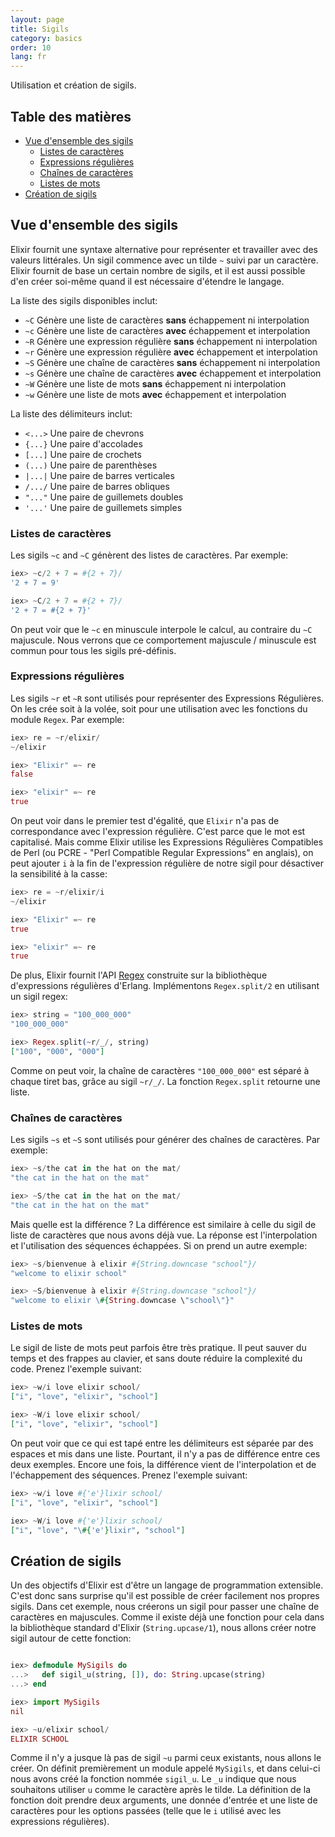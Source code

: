```yaml
---
layout: page
title: Sigils
category: basics
order: 10
lang: fr
---
```


Utilisation et création de sigils.

## Table des matières

- [Vue d'ensemble des sigils](#vue-d-ensemble-des-sigils)
  - [Listes de caractères](#listes-de-caracteres)
  - [Expressions régulières](#expressions-regulieres)
  - [Chaînes de caractères](#chaines-de-caracteres)
  - [Listes de mots](#listes-de-mots)
- [Création de sigils](#creation-de-sigils)

## <a name="vue-d-ensemble-des-sigils"></a>Vue d'ensemble des sigils

Elixir fournit une syntaxe alternative pour représenter et travailler avec des valeurs littérales. Un sigil commence avec un tilde `~` suivi par un caractère. Elixir fournit de base un certain nombre de sigils, et il est aussi possible d'en créer soi-même quand il est nécessaire d'étendre le langage.

La liste des sigils disponibles inclut:

  - `~C` Génère une liste de caractères **sans** échappement ni interpolation
  - `~c` Génère une liste de caractères **avec** échappement et interpolation
  - `~R` Génère une expression régulière **sans** échappement ni interpolation
  - `~r` Génère une expression régulière **avec** échappement et interpolation
  - `~S` Génère une chaîne de caractères **sans** échappement ni interpolation
  - `~s` Génère une chaîne de caractères **avec** échappement et interpolation
  - `~W` Génère une liste de mots **sans** échappement ni interpolation
  - `~w` Génère une liste de mots **avec** échappement et interpolation

La liste des délimiteurs inclut:

  - `<...>` Une paire de chevrons
  - `{...}` Une paire d'accolades
  - `[...]` Une paire de crochets
  - `(...)` Une paire de parenthèses
  - `|...|` Une paire de barres verticales
  - `/.../` Une paire de barres obliques
  - `"..."` Une paire de guillemets doubles
  - `'...'` Une paire de guillemets simples

### <a name="listes-de-caracteres"></a>Listes de caractères

Les sigils `~c` and `~C` génèrent des listes de caractères. Par exemple:

```elixir
iex> ~c/2 + 7 = #{2 + 7}/
'2 + 7 = 9'

iex> ~C/2 + 7 = #{2 + 7}/
'2 + 7 = #{2 + 7}'
```

On peut voir que le `~c` en minuscule interpole le calcul, au contraire du `~C` majuscule. Nous verrons que ce comportement majuscule / minuscule est commun pour tous les sigils pré-définis.

### <a name="expressions-regulieres"></a>Expressions régulières

Les sigils `~r` et `~R` sont utilisés pour représenter des Expressions Régulières. On les crée soit à la volée, soit pour une utilisation avec les fonctions du module `Regex`. Par exemple:

```elixir
iex> re = ~r/elixir/
~/elixir

iex> "Elixir" =~ re
false

iex> "elixir" =~ re
true
```

On peut voir dans le premier test d'égalité, que `Elixir` n'a pas de correspondance avec l'expression régulière. C'est parce que le mot est capitalisé. Mais comme Elixir utilise les Expressions Régulières Compatibles de Perl (ou PCRE - "Perl Compatible Regular Expressions" en anglais), on peut ajouter `i` à la fin de l'expression régulière de notre sigil pour désactiver la sensibilité à la casse:

```elixir
iex> re = ~r/elixir/i
~/elixir

iex> "Elixir" =~ re
true

iex> "elixir" =~ re
true
```

De plus, Elixir fournit l'API [Regex](http://elixir-lang.org/docs/stable/elixir/Regex.html) construite sur la bibliothèque d'expressions régulières d'Erlang. Implémentons `Regex.split/2` en utilisant un sigil regex:

```elixir
iex> string = "100_000_000"
"100_000_000"

iex> Regex.split(~r/_/, string)
["100", "000", "000"]
```

Comme on peut voir, la chaîne de caractères `"100_000_000"` est séparé à chaque tiret bas, grâce au sigil `~r/_/`. La fonction `Regex.split` retourne une liste.

### <a name="chaines-de-caracteres"></a>Chaînes de caractères

Les sigils `~s` et `~S` sont utilisés pour générer des chaînes de caractères. Par exemple:

```elixir
iex> ~s/the cat in the hat on the mat/
"the cat in the hat on the mat"

iex> ~S/the cat in the hat on the mat/
"the cat in the hat on the mat"
```

Mais quelle est la différence ? La différence est similaire à celle du sigil de liste de caractères que nous avons déjà vue. La réponse est l'interpolation et l'utilisation des séquences échappées. Si on prend un autre exemple:

```elixir
iex> ~s/bienvenue à elixir #{String.downcase "school"}/
"welcome to elixir school"

iex> ~S/bienvenue à elixir #{String.downcase "school"}/
"welcome to elixir \#{String.downcase \"school\"}"
```

### Listes de mots

Le sigil de liste de mots peut parfois être très pratique. Il peut sauver du temps et des frappes au clavier, et sans doute réduire la complexité du code. Prenez l'exemple suivant:

```elixir
iex> ~w/i love elixir school/
["i", "love", "elixir", "school"]

iex> ~W/i love elixir school/
["i", "love", "elixir", "school"]
```

On peut voir que ce qui est tapé entre les délimiteurs est séparée par des espaces et mis dans une liste. Pourtant, il n'y a pas de différence entre ces deux exemples. Encore une fois, la différence vient de l'interpolation et de l'échappement des séquences. Prenez l'exemple suivant:

```elixir
iex> ~w/i love #{'e'}lixir school/
["i", "love", "elixir", "school"]

iex> ~W/i love #{'e'}lixir school/
["i", "love", "\#{'e'}lixir", "school"]
```

## <a name="creation-de-sigils"></a>Création de sigils

Un des objectifs d'Elixir est d'être un langage de programmation extensible. C'est donc sans surprise qu'il est possible de créer facilement nos propres sigils. Dans cet exemple, nous créerons un sigil pour passer une chaîne de caractères en majuscules. Comme il existe déjà une fonction pour cela dans la bibliothèque standard d'Elixir (`String.upcase/1`), nous allons créer notre sigil autour de cette fonction:

```elixir

iex> defmodule MySigils do
...>   def sigil_u(string, []), do: String.upcase(string)
...> end

iex> import MySigils
nil

iex> ~u/elixir school/
ELIXIR SCHOOL
```

Comme il n'y a jusque là pas de sigil `~u` parmi ceux existants, nous allons le créer. On définit premièrement un module appelé `MySigils`, et dans celui-ci nous avons créé la fonction nommée `sigil_u`. Le `_u` indique que nous souhaitons utiliser `u` comme le caractère après le tilde. La définition de la fonction doit prendre deux arguments, une donnée d'entrée et une liste de caractères pour les options passées (telle que le `i` utilisé avec les expressions régulières).
